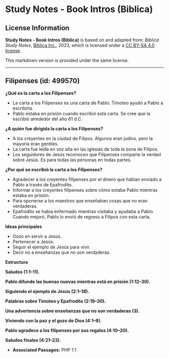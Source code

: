 # Study Notes - Book Intros (Biblica)

## License Information

**Study Notes - Book Intros (Biblica)** is based on and adapted from: _Biblica Study Notes_, [Biblica Inc.](https://www.biblica.com/), 2023, which is licensed under a [CC BY-SA 4.0 license](https://creativecommons.org/licenses/by-sa/4.0/legalcode.en).

This markdown version is provided under the same license.



--------------------------------

## Filipenses (id: 499570)

**¿Qué es la carta a los Filipenses?**

* La carta a los Filipenses es una carta de Pablo. Timoteo ayudó a Pablo a escribirla.
* Pablo estaba en prisión cuando escribió esta carta. Se cree que la escribió alrededor del año 61 d.C.

**¿A quién fue dirigida la carta a los Filipenses?**

* A los creyentes en la ciudad de Filipos. Algunos eran judíos, pero la mayoría eran gentiles.
* La carta fue leída en voz alta en las iglesias de toda la zona de Filipos.
* Los seguidores de Jesús reconocen que Filipenses comparte la verdad sobre Jesús. Es para todas las personas en todas partes.

**¿Por qué se escribió la carta a los Filipenses?**

* Agradecer a los creyentes filipenses por el dinero que habían enviado a Pablo a través de Epafrodito.
* Informar a los creyentes filipenses sobre cómo estaba Pablo mientras estaba en prisión.
* Para oponerse a los maestros que enseñaban cosas que no eran verdaderas.
* Epafrodito se había enfermado mientras visitaba y ayudaba a Pablo. Cuando mejoró, Pablo lo envió de regreso a Filipos con esta carta.

**Ideas principales**

* Gozo en servir a Jesús.
* Pertenecer a Jesús.
* Seguir el ejemplo de Jesús para vivir.
* Decir no a enseñanzas que no son verdaderas.

**Estructura**

**Saludos (1:1–11\).**

**Pablo difunde las buenas nuevas mientras está en prisión (1:12–30\).**

**Siguiendo el ejemplo de Jesús (2:1–18\).**

**Palabras sobre Timoteo y Epafrodito (2:19–30\).**

**Una advertencia sobre enseñanzas que no son verdaderas (3\).**

**Viviendo con la paz y el gozo de Dios (4:1–9\).**

**Pablo agradece a los filipenses por sus regalos (4:10–20\).**

**Saludos finales (4:21–23\).**

* **Associated Passages:** PHP 1:1

